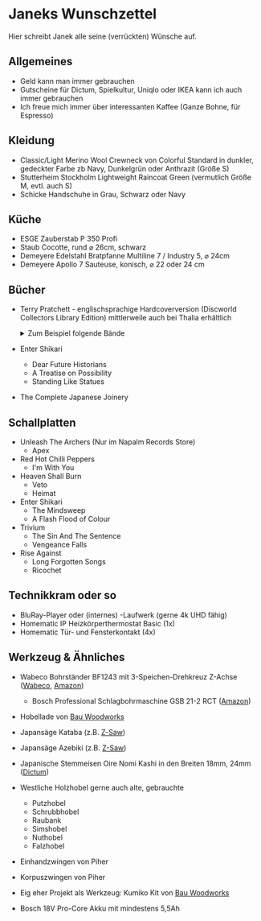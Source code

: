 # Janeks Wunschzettel

Hier schreibt Janek alle seine (verrückten) Wünsche auf.


## Allgemeines

- Geld kann man immer gebrauchen
- Gutscheine für Dictum, Spielkultur, Uniqlo oder IKEA kann ich auch immer gebrauchen
- Ich freue mich immer über interessanten Kaffee (Ganze Bohne, für Espresso)

## Kleidung
  
- Classic/Light Merino Wool Crewneck von Colorful Standard in dunkler, gedeckter Farbe zb Navy, Dunkelgrün oder Anthrazit (Größe S)
- Stutterheim Stockholm Lightweight Raincoat Green (vermutlich Größe M, evtl. auch S)
- Schicke Handschuhe in Grau, Schwarz oder Navy

## Küche

- ESGE Zauberstab P 350 Profi
- Staub Cocotte, rund &#x2300; 26cm, schwarz
- Demeyere Edelstahl Bratpfanne Multiline 7 / Industry 5, &#x2300; 24cm
- Demeyere Apollo 7 Sauteuse, konisch, &#x2300; 22 oder 24 cm

## Bücher

- Terry Pratchett - englischsprachige Hardcoverversion (Discworld Collectors Library Edition) mittlerweile auch bei Thalia erhältlich
  <details>

  <summary>Zum Beispiel folgende Bände</summary>
  <ul>
    <li><a href="https://www.thalia.de/shop/home/artikeldetails/A1032518290">Guards! Guards!</a></li>
    <li><a href="https://www.thalia.de/shop/home/artikeldetails/A1032518364">Men at Arms</a></li>
    <li><a href="https://www.thalia.de/shop/home/artikeldetails/A1033032712">Feet of Clay</a></li>
    <li><a href="https://www.thalia.de/shop/home/artikeldetails/A1033032767">Jingo</a></li>
    <li><a href="https://www.thalia.de/shop/home/artikeldetails/A1032496887">Sourcery</a></li>

    <p style="margin-top: 10px">Cover sollten in folgendem Stil sein und ein wenig wie aus Stoff wirken</p>
    <img src="terry_pratchett_example.webp" alt="cover" height="200">
  </ul>
    
  </details>
- Enter Shikari
  - Dear Future Historians
  - A Treatise on Possibility
  - Standing Like Statues
- The Complete Japanese Joinery

## Schallplatten

- Unleash The Archers (Nur im Napalm Records Store)
  - Apex
- Red Hot Chilli Peppers
  - I'm With You
- Heaven Shall Burn
  - Veto
  - Heimat
- Enter Shikari
  - The Mindsweep
  - A Flash Flood of Colour
- Trivium
  - The Sin And The Sentence
  - Vengeance Falls
- Rise Against
  - Long Forgotten Songs
  - Ricochet
 
## Technikkram oder so

- BluRay-Player oder (internes) -Laufwerk (gerne 4k UHD fähig)
- Homematic IP Heizkörperthermostat Basic (1x)
- Homematic Tür- und Fensterkontakt (4x)

## Werkzeug & Ähnliches

- Wabeco Bohrständer BF1243 mit 3-Speichen-Drehkreuz Z-Achse ([Wabeco](https://www.wabeco-remscheid.de/catalog/product/view/id/2166/s/bohrstander-frasstander-bf1243-3sd/category/591/), [Amazon](https://www.amazon.de/WABECO-Bohrst%C3%A4nder-Fr%C3%A4sst%C3%A4nder-vertikal-horizontal/dp/B0BN49G1C3/ref=sr_1_3?__mk_de_DE=%C3%85M%C3%85%C5%BD%C3%95%C3%91&crid=36BVPUMYHB5S7&dib=eyJ2IjoiMSJ9.WTx3p1WLOuf6HoT4Pfyqkhq-BR1k40NS3KbYSCqQ1PQu6ou8DrDZTqDzEvlmjcLfk9Ep5pUUPlttKa7o13Lk1L-sp31ACPfulnUI-zeJbQPhsgtv1aIO1mzL7C8ooZE8O03m8pUXG2jKaCLenFiSVAvcstv_qh5d7hc9rIwF83zDrgX9pWKdvhkDU_xRFRjvHmuGdSF321zOCq0JBTrJieLERyfZv4ulDhA5LZPOn1A.B4Asxy3q5jLuaStDzLHqLWsKymnsXFagjlGtx_Cakp0&dib_tag=se&keywords=wabeco+bf1243+3sd&qid=1755372264&sprefix=wabeco+bf1243+3sd%2Caps%2C113&sr=8-3&ufe=app_do%3Aamzn1.fos.897f7637-cfe4-44bf-9f94-1525e7bc9c76))
  - Bosch Professional Schlagbohrmaschine GSB 21-2 RCT ([Amazon](https://www.amazon.de/gp/product/B002L4104I/ref=as_li_tl?ie=UTF8&camp=1638&creative=6742&creativeASIN=B002L4104I&linkCode=as2&tag=5gerade-21&linkId=47b38787b618e314ebf2087ced248079&th=1))

- Hobellade von [Bau Woodworks](https://bau-woodworks.com/produkt/multifunktions-hobellade-mfh/)

- Japansäge Kataba (z.B. [Z-Saw](https://www.dictum.com/de/japansaegen-baaa/z-saw-kataba-250-laengs-712817?number=712817))
- Japansäge Azebiki (z.B. [Z-Saw](https://www.dictum.com/de/japansaegen-baaa/azebiki-saege-90-712247?number=712247))
- Japanische Stemmeisen Oire Nomi Kashi in den Breiten 18mm, 24mm ([Dictum](https://www.dictum.com/de/japanische-form-baba/oire-nomi-kashi-stemmeisen-blattbreite-12-mm-710323))

- Westliche Holzhobel gerne auch alte, gebrauchte
  - Putzhobel
  - Schrubbhobel
  - Raubank
  - Simshobel
  - Nuthobel
  - Falzhobel

- Einhandzwingen von Piher
- Korpuszwingen von Piher

- Eig eher Projekt als Werkzeug: Kumiko Kit von [Bau Woodworks](https://bau-woodworks.com/produkt-kategorie/kumiko-kits-de/)

- Bosch 18V Pro-Core Akku mit mindestens 5,5Ah

